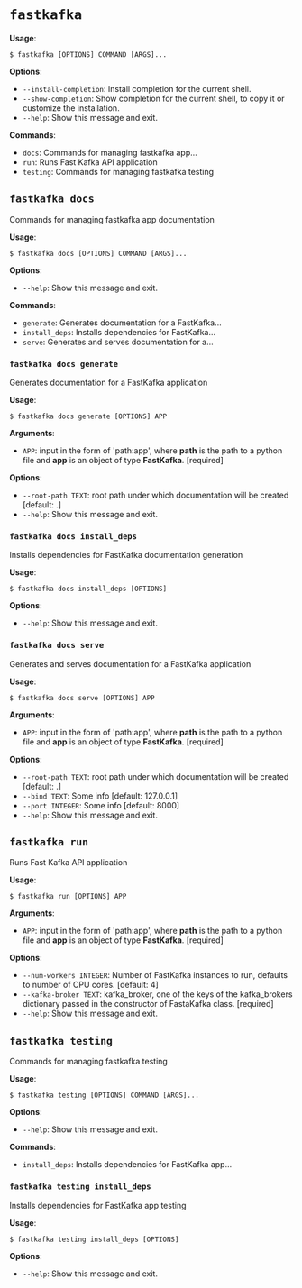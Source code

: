 # `fastkafka`

**Usage**:

```console
$ fastkafka [OPTIONS] COMMAND [ARGS]...
```

**Options**:

* `--install-completion`: Install completion for the current shell.
* `--show-completion`: Show completion for the current shell, to copy it or customize the installation.
* `--help`: Show this message and exit.

**Commands**:

* `docs`: Commands for managing fastkafka app...
* `run`: Runs Fast Kafka API application
* `testing`: Commands for managing fastkafka testing

## `fastkafka docs`

Commands for managing fastkafka app documentation

**Usage**:

```console
$ fastkafka docs [OPTIONS] COMMAND [ARGS]...
```

**Options**:

* `--help`: Show this message and exit.

**Commands**:

* `generate`: Generates documentation for a FastKafka...
* `install_deps`: Installs dependencies for FastKafka...
* `serve`: Generates and serves documentation for a...

### `fastkafka docs generate`

Generates documentation for a FastKafka application

**Usage**:

```console
$ fastkafka docs generate [OPTIONS] APP
```

**Arguments**:

* `APP`: input in the form of 'path:app', where **path** is the path to a python file and **app** is an object of type **FastKafka**.  [required]

**Options**:

* `--root-path TEXT`: root path under which documentation will be created  [default: .]
* `--help`: Show this message and exit.

### `fastkafka docs install_deps`

Installs dependencies for FastKafka documentation generation

**Usage**:

```console
$ fastkafka docs install_deps [OPTIONS]
```

**Options**:

* `--help`: Show this message and exit.

### `fastkafka docs serve`

Generates and serves documentation for a FastKafka application

**Usage**:

```console
$ fastkafka docs serve [OPTIONS] APP
```

**Arguments**:

* `APP`: input in the form of 'path:app', where **path** is the path to a python file and **app** is an object of type **FastKafka**.  [required]

**Options**:

* `--root-path TEXT`: root path under which documentation will be created  [default: .]
* `--bind TEXT`: Some info  [default: 127.0.0.1]
* `--port INTEGER`: Some info  [default: 8000]
* `--help`: Show this message and exit.

## `fastkafka run`

Runs Fast Kafka API application

**Usage**:

```console
$ fastkafka run [OPTIONS] APP
```

**Arguments**:

* `APP`: input in the form of 'path:app', where **path** is the path to a python file and **app** is an object of type **FastKafka**.  [required]

**Options**:

* `--num-workers INTEGER`: Number of FastKafka instances to run, defaults to number of CPU cores.  [default: 4]
* `--kafka-broker TEXT`: kafka_broker, one of the keys of the kafka_brokers dictionary passed in the constructor of FastaKafka class.  [required]
* `--help`: Show this message and exit.

## `fastkafka testing`

Commands for managing fastkafka testing

**Usage**:

```console
$ fastkafka testing [OPTIONS] COMMAND [ARGS]...
```

**Options**:

* `--help`: Show this message and exit.

**Commands**:

* `install_deps`: Installs dependencies for FastKafka app...

### `fastkafka testing install_deps`

Installs dependencies for FastKafka app testing

**Usage**:

```console
$ fastkafka testing install_deps [OPTIONS]
```

**Options**:

* `--help`: Show this message and exit.

